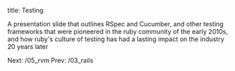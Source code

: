 title: Testing

A presentation slide that outlines RSpec and Cucumber, and other testing frameworks that were
pioneered in the ruby community of the early 2010s, and how ruby's culture of testing has had a
lasting impact on the industry 20 years later

Next: /05_rvm
Prev: /03_rails
